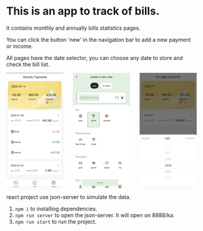 # This is an app to track of bills.

It contains monthly and annually bills statistics pages. 

You can click the button 'new' in the navigation bar to add a new payment or income.

All pages have the date selector, you can choose any date to store and check the bill list.

<div style="display: flex; justify-content: space-between;">
    <img src="https://raw.githubusercontent.com/victor-YT/bill-app/main/src/assets/readme_images/screen_1.jpeg" alt="image_1" width="30%" />
    <img src="https://raw.githubusercontent.com/victor-YT/bill-app/main/src/assets/readme_images/screen_2.jpeg" alt="image_2" width="30%" />
    <img src="https://raw.githubusercontent.com/victor-YT/bill-app/main/src/assets/readme_images/screen_3.jpeg" alt="image_3" width="30%" />
</div>

react project
use json-server to simulate the data.

1. `npm i` to installing dependencies.
2. `npm run server` to open the json-server. It will open on 8888/ka.  
3. `npm run start` to run the project.
